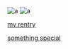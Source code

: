![a](https://c.tenor.com/-9g_GiZIG8sAAAAC/tenor.gif)
![a](https://i.postimg.cc/SK706shy/cooltext467683544736260.gif)

[my rentry](https://rentry.co/sniide)

[something special](https://rennayu.carrd.co/)
